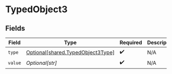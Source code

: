 # TypedObject3


## Fields

| Field                                                                            | Type                                                                             | Required                                                                         | Description                                                                      |
| -------------------------------------------------------------------------------- | -------------------------------------------------------------------------------- | -------------------------------------------------------------------------------- | -------------------------------------------------------------------------------- |
| `type`                                                                           | [Optional[shared.TypedObject3Type]](undefined/models/shared/typedobject3type.md) | :heavy_check_mark:                                                               | N/A                                                                              |
| `value`                                                                          | *Optional[str]*                                                                  | :heavy_check_mark:                                                               | N/A                                                                              |